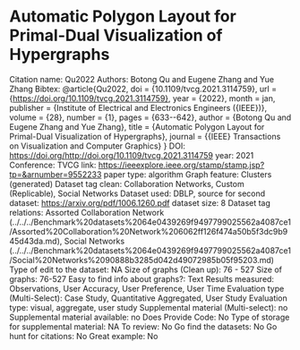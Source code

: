 # Automatic Polygon Layout for Primal-Dual Visualization of Hypergraphs

Citation name: Qu2022
Authors: Botong Qu and Eugene Zhang and Yue Zhang
Bibtex: @article{Qu2022,
doi = {10.1109/tvcg.2021.3114759},
url = {https://doi.org/10.1109/tvcg.2021.3114759},
year = {2022},
month = jan,
publisher = {Institute of Electrical and Electronics Engineers ({IEEE})},
volume = {28},
number = {1},
pages = {633--642},
author = {Botong Qu and Eugene Zhang and Yue Zhang},
title = {Automatic Polygon Layout for Primal-Dual Visualization of Hypergraphs},
journal = {{IEEE} Transactions on Visualization and Computer Graphics}
}
DOI: https://doi.org/http://doi.org/10.1109/tvcg.2021.3114759
year: 2021
Conference: TVCG
link: https://ieeexplore.ieee.org/stamp/stamp.jsp?tp=&arnumber=9552233
paper type: algorithm
Graph feature: Clusters (generated)
Dataset tag clean: Collaboration Networks, Custom (Replicable), Social Networks
Dataset used: DBLP, source for second dataset: https://arxiv.org/pdf/1006.1260.pdf
dataset size: 8
Dataset tag relations: Assorted Collaboration Network (../../../Benchmark%20datasets%2064e0439269f9497799025562a4087ce1/Assorted%20Collaboration%20Network%206062ff126f474a50b5f3dc9b945d43da.md), Social Networks (../../../Benchmark%20datasets%2064e0439269f9497799025562a4087ce1/Social%20Networks%2090888b3285d042d49072985b05f95203.md)
Type of edit to the dataset: NA
Size of graphs (Clean up): 76 - 527
Size of graphs: 76-527
Easy to find info about graphs?: Text
Results measured: Observations, User Accuracy, User Preference, User Time
Evaluation type (Multi-Select): Case Study, Quantitative Aggregated, User Study
Evaluation type: visual, aggregate, user study
Supplemental material (Multi-select): no
Supplemental material available: no
Does Provide Code: No
Type of storage for supplemental material: NA
To review: No
Go find the datasets: No
Go hunt for citations: No
Great example: No